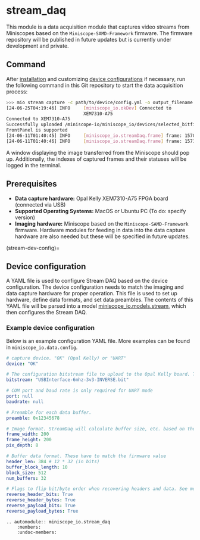 # stream_daq
This module is a data acquisition module that captures video streams from Miniscopes based on the `Miniscope-SAMD-Framework` firmware. The firmware repository will be published in future updates but is currently under development and private.

## Command
After [installation](../guide/installation.md) and customizing [device configurations](stream-dev-config) if necessary, run the following command in this Git repository to start the data acquisition process:
```bash
>>> mio stream capture -c path/to/device/config.yml -o output_filename.avi
[24-06-25T04:19:46] INFO     [miniscope_io.okDev] Connected to           opalkelly.py:34
                             XEM7310-A75
Connected to XEM7310-A75
Successfully uploaded /miniscope-io/miniscope_io/devices/selected_bitfile.bit
FrontPanel is supported
[24-06-11T01:40:45] INFO     [miniscope_io.streamDaq.frame] frame: 1570, bits lost: 0                                    stream_daq.py:524
[24-06-11T01:40:46] INFO     [miniscope_io.streamDaq.frame] frame: 1571, bits lost: 0                                    stream_daq.py:524
```
A window displaying the image transferred from the Miniscope should pop up. Additionally, the indexes of captured frames and their statuses will be logged in the terminal.

## Prerequisites
- **Data capture hardware:** Opal Kelly XEM7310-A75 FPGA board (connected via USB)
- **Supported Operating Systems:** MacOS or Ubuntu PC (To do: specify version)
- **Imaging hardware:** Miniscope based on the `Miniscope-SAMD-Framework` firmware. Hardware modules for feeding in data into the data capture hardware are also needed but these will be specified in future updates.

(stream-dev-config)=
## Device configuration
A YAML file is used to configure Stream DAQ based on the device configuration. The device configuration needs to match the imaging and data capture hardware for proper operation. This file is used to set up hardware, define data formats, and set data preambles. The contents of this YAML file will be parsed into a model [miniscope_io.models.stream](../api/models/stream.md), which then configures the Stream DAQ.

### Example device configuration
Below is an example configuration YAML file. More examples can be found in `miniscope_io.data.config`.

```yaml
# capture device. "OK" (Opal Kelly) or "UART"
device: "OK"

# The configuration bitstream file to upload to the Opal Kelly board. This uploads a Manchester decoder HDL and different bitstream files are required to configure different data rates and bit polarity. This is a binary file synthesized using Vivado, and details for generating this file will be provided in later updates.
bitstream: "USBInterface-6mhz-3v3-INVERSE.bit"

# COM port and baud rate is only required for UART mode
port: null
baudrate: null

# Preamble for each data buffer.
preamble: 0x12345678

# Image format. StreamDaq will calculate buffer size, etc. based on these parameters
frame_width: 200
frame_height: 200
pix_depth: 8

# Buffer data format. These have to match the firmware value
header_len: 384 # 12 * 32 (in bits)
buffer_block_length: 10
block_size: 512
num_buffers: 32

# Flags to flip bit/byte order when recovering headers and data. See model document for details.
reverse_header_bits: True
reverse_header_bytes: True
reverse_payload_bits: True
reverse_payload_bytes: True

```

```{eval-rst}
.. automodule:: miniscope_io.stream_daq
    :members:
    :undoc-members:
```